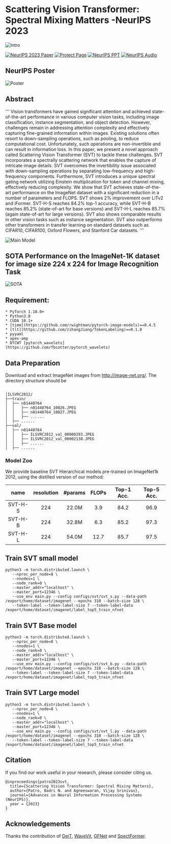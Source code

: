 # Scattering Vision Transformer: Spectral Mixing Matters -NeurIPS 2023

![Intro](images/ebm.png)


[![NeurIPS 2023 Paper](http://img.shields.io/badge/NeruIPS2023%20Paper-arxiv.2311.01310-B31B1B.svg)](https://papers.neurips.cc/paper_files/paper/2023/hash/a97f8072e51a785434b2da3e9cbf5aae-Abstract-Conference.html)
[![Project Page](https://img.shields.io/badge/Project%20Page-svt-B31B1B.svg)](https://badripatro.github.io/svt/)
[![NeurIPS PPT](https://img.shields.io/badge/PPT%20NeurIPS-svt-B31B1B.svg)](https://badripatro.github.io/svt/images/NeurIPS_2023_Poster_SVT.pdf)
[![NeurIPS Audio](https://img.shields.io/badge/Audio%20NeurIPS-svt-B31B1B.svg)](https://neurips.cc/virtual/2023/poster/70810)


## NeurIPS Poster
![Poster](images/NeurIPS_2023_poster_SVT.png)


## Abstract

'''
Vision transformers have gained significant attention and achieved state-of-the-art performance in various computer vision tasks, including image classification, instance segmentation, and object detection. However, challenges remain in addressing attention complexity and effectively capturing fine-grained information within images. Existing solutions often resort to down-sampling operations, such as pooling, to reduce computational cost. Unfortunately, such operations are non-invertible and can result in information loss. In this paper, we present a novel approach called Scattering Vision Transformer (SVT) to tackle these challenges. SVT incorporates a spectrally scattering network that enables the capture of intricate image details. SVT overcomes the invertibility issue associated with down-sampling operations by separating low-frequency and high-frequency components. Furthermore, SVT introduces a unique spectral gating network utilizing Einstein multiplication for token and channel mixing, effectively reducing complexity. We show that SVT achieves state-of-the-art performance on the ImageNet dataset with a significant reduction in a number of parameters and FLOPS. SVT shows 2\% improvement over LiTv2 and iFormer. SVT-H-S reaches 84.2\% top-1 accuracy, while SVT-H-B reaches 85.2\% (state-of-art for base versions) and SVT-H-L reaches 85.7\% (again state-of-art for large versions). SVT also shows comparable results in other vision tasks such as instance segmentation. SVT also outperforms other transformers in transfer learning on standard datasets such as CIFAR10, CIFAR100, Oxford Flowers, and Stanford Car datasets.
'''

![Main Model](images/SVT_main.png)

## SOTA Performance on the ImageNet-1K dataset for image size 224 x 224 for  Image Recognition Task

![SOTA](images/svt_sota.PNG)

## Requirement:

```
* PyTorch 1.10.0+
* Python3.8
* CUDA 10.1+
* [timm](https://github.com/rwightman/pytorch-image-models)==0.4.5
* [tlt](https://github.com/zihangJiang/TokenLabeling)==0.1.0
* pyyaml
* apex-amp
* DTCWT [pytorch_wavelets](https://github.com/fbcotter/pytorch_wavelets)
```


## Data Preparation

Download and extract ImageNet images from http://image-net.org/. The directory structure should be

```

│ILSVRC2012/
├──train/
│  ├── n01440764
│  │   ├── n01440764_10026.JPEG
│  │   ├── n01440764_10027.JPEG
│  │   ├── ......
│  ├── ......
├──val/
│  ├── n01440764
│  │   ├── ILSVRC2012_val_00000293.JPEG
│  │   ├── ILSVRC2012_val_00002138.JPEG
│  │   ├── ......
│  ├── ......

```


### Model Zoo

We provide baseline SVT Hierarchical models pre-trained on ImageNet1k 2012, using the distilled version of our method:

| name | resolution | #params | FLOPs | Top-1 Acc. | Top-5 Acc. |
| :---: | :---: | :---: | :---: | :---: | :---: |
| SVT-H-S | 224 | 22.0M | 3.9 | 84.2  | 96.9 |
| SVT-H-B | 224 | 32.8M | 6.3 |  85.2 | 97.3 |
| SVT-H-L | 224 | 54.0M | 12.7 | 85.7 | 97.5 | 


## Train SVT small model

```
python3 -m torch.distributed.launch \
   --nproc_per_node=8 \
   --nnodes=1 \
   --node_rank=0 \
   --master_addr="localhost" \
   --master_port=12346 \
   --use_env main.py --config configs/svt/svt_s.py --data-path /export/home/dataset/imagenet --epochs 310 --batch-size 128 \
   --token-label --token-label-size 7 --token-label-data /export/home/dataset/imagenet/label_top5_train_nfnet
```


## Train SVT Base model

```
python3 -m torch.distributed.launch \
   --nproc_per_node=8 \
   --nnodes=1 \
   --node_rank=0 \
   --master_addr="localhost" \
   --master_port=12346 \
   --use_env main.py --config configs/svt/svt_b.py --data-path /export/home/dataset/imagenet --epochs 310 --batch-size 128 \
   --token-label --token-label-size 7 --token-label-data /export/home/dataset/imagenet/label_top5_train_nfnet
```

## Train SVT Large model

```
python3 -m torch.distributed.launch \
   --nproc_per_node=8 \
   --nnodes=1 \
   --node_rank=0 \
   --master_addr="localhost" \
   --master_port=12346 \
   --use_env main.py --config configs/svt/svt_l.py --data-path /export/home/dataset/imagenet --epochs 310 --batch-size 128 \
   --token-label --token-label-size 7 --token-label-data /export/home/dataset/imagenet/label_top5_train_nfnet
```

## Citation

If you find our work useful in your research, please consider citing us.

```
@inproceedings{patro2023svt,
  title={Scattering Vision Transformer: Spectral Mixing Matters},
  author={Patro, Badri N. and Agneeswaran, Vijay Srinivas},
  journal={Advances in Neural Information Processing Systems (NeurIPS)},
  year = {2023}
}
```

## Acknowledgements
Thanks the contribution of [DeiT](https://github.com/facebookresearch/deit), [WaveVit](https://github.com/YehLi/ImageNetModel), [GFNet](https://github.com/raoyongming/GFNet) and [SpectFormer](https://badripatro.github.io/SpectFormers/).
